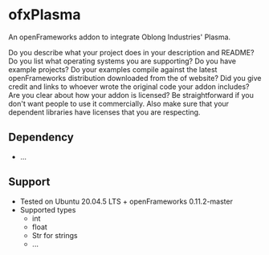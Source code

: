 ofxPlasma
=========

An openFrameworks addon to integrate Oblong Industries' Plasma.

Do you describe what your project does in your description and README?
Do you list what operating systems you are supporting?
Do you have example projects?
Do your examples compile against the latest openFrameworks distribution downloaded from the of website?
Did you give credit and links to whoever wrote the original code your addon includes?
Are you clear about how your addon is licensed? Be straightforward if you don't want people to use it commercially. Also make sure that your dependent libraries have licenses that you are respecting.



Dependency
-----------
- ...

Support
-------------------------------
- Tested on Ubuntu 20.04.5 LTS + openFrameworks 0.11.2-master
- Supported types
  - int
  - float
  - Str for strings
  - ...
